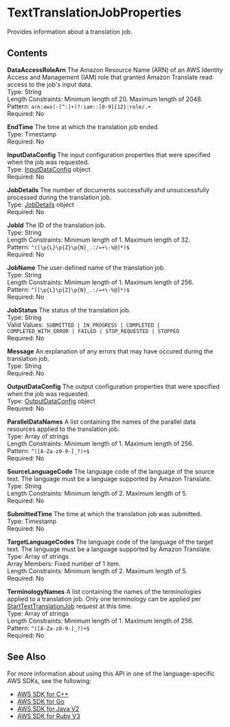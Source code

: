 # TextTranslationJobProperties<a name="API_TextTranslationJobProperties"></a>

Provides information about a translation job\.

## Contents<a name="API_TextTranslationJobProperties_Contents"></a>

 **DataAccessRoleArn**   <a name="Translate-Type-TextTranslationJobProperties-DataAccessRoleArn"></a>
The Amazon Resource Name \(ARN\) of an AWS Identity Access and Management \(IAM\) role that granted Amazon Translate read access to the job's input data\.  
Type: String  
Length Constraints: Minimum length of 20\. Maximum length of 2048\.  
Pattern: `arn:aws(-[^:]+)?:iam::[0-9]{12}:role/.+`   
Required: No

 **EndTime**   <a name="Translate-Type-TextTranslationJobProperties-EndTime"></a>
The time at which the translation job ended\.  
Type: Timestamp  
Required: No

 **InputDataConfig**   <a name="Translate-Type-TextTranslationJobProperties-InputDataConfig"></a>
The input configuration properties that were specified when the job was requested\.  
Type: [InputDataConfig](API_InputDataConfig.md) object  
Required: No

 **JobDetails**   <a name="Translate-Type-TextTranslationJobProperties-JobDetails"></a>
The number of documents successfully and unsuccessfully processed during the translation job\.  
Type: [JobDetails](API_JobDetails.md) object  
Required: No

 **JobId**   <a name="Translate-Type-TextTranslationJobProperties-JobId"></a>
The ID of the translation job\.  
Type: String  
Length Constraints: Minimum length of 1\. Maximum length of 32\.  
Pattern: `^([\p{L}\p{Z}\p{N}_.:/=+\-%@]*)$`   
Required: No

 **JobName**   <a name="Translate-Type-TextTranslationJobProperties-JobName"></a>
The user\-defined name of the translation job\.  
Type: String  
Length Constraints: Minimum length of 1\. Maximum length of 256\.  
Pattern: `^([\p{L}\p{Z}\p{N}_.:/=+\-%@]*)$`   
Required: No

 **JobStatus**   <a name="Translate-Type-TextTranslationJobProperties-JobStatus"></a>
The status of the translation job\.  
Type: String  
Valid Values:` SUBMITTED | IN_PROGRESS | COMPLETED | COMPLETED_WITH_ERROR | FAILED | STOP_REQUESTED | STOPPED`   
Required: No

 **Message**   <a name="Translate-Type-TextTranslationJobProperties-Message"></a>
An explanation of any errors that may have occured during the translation job\.  
Type: String  
Required: No

 **OutputDataConfig**   <a name="Translate-Type-TextTranslationJobProperties-OutputDataConfig"></a>
The output configuration properties that were specified when the job was requested\.  
Type: [OutputDataConfig](API_OutputDataConfig.md) object  
Required: No

 **ParallelDataNames**   <a name="Translate-Type-TextTranslationJobProperties-ParallelDataNames"></a>
A list containing the names of the parallel data resources applied to the translation job\.  
Type: Array of strings  
Length Constraints: Minimum length of 1\. Maximum length of 256\.  
Pattern: `^([A-Za-z0-9-]_?)+$`   
Required: No

 **SourceLanguageCode**   <a name="Translate-Type-TextTranslationJobProperties-SourceLanguageCode"></a>
The language code of the language of the source text\. The language must be a language supported by Amazon Translate\.  
Type: String  
Length Constraints: Minimum length of 2\. Maximum length of 5\.  
Required: No

 **SubmittedTime**   <a name="Translate-Type-TextTranslationJobProperties-SubmittedTime"></a>
The time at which the translation job was submitted\.  
Type: Timestamp  
Required: No

 **TargetLanguageCodes**   <a name="Translate-Type-TextTranslationJobProperties-TargetLanguageCodes"></a>
The language code of the language of the target text\. The language must be a language supported by Amazon Translate\.  
Type: Array of strings  
Array Members: Fixed number of 1 item\.  
Length Constraints: Minimum length of 2\. Maximum length of 5\.  
Required: No

 **TerminologyNames**   <a name="Translate-Type-TextTranslationJobProperties-TerminologyNames"></a>
A list containing the names of the terminologies applied to a translation job\. Only one terminology can be applied per [StartTextTranslationJob](API_StartTextTranslationJob.md) request at this time\.  
Type: Array of strings  
Length Constraints: Minimum length of 1\. Maximum length of 256\.  
Pattern: `^([A-Za-z0-9-]_?)+$`   
Required: No

## See Also<a name="API_TextTranslationJobProperties_SeeAlso"></a>

For more information about using this API in one of the language\-specific AWS SDKs, see the following:
+  [ AWS SDK for C\+\+](https://docs.aws.amazon.com/goto/SdkForCpp/translate-2017-07-01/TextTranslationJobProperties) 
+  [ AWS SDK for Go](https://docs.aws.amazon.com/goto/SdkForGoV1/translate-2017-07-01/TextTranslationJobProperties) 
+  [ AWS SDK for Java V2](https://docs.aws.amazon.com/goto/SdkForJavaV2/translate-2017-07-01/TextTranslationJobProperties) 
+  [ AWS SDK for Ruby V3](https://docs.aws.amazon.com/goto/SdkForRubyV3/translate-2017-07-01/TextTranslationJobProperties) 